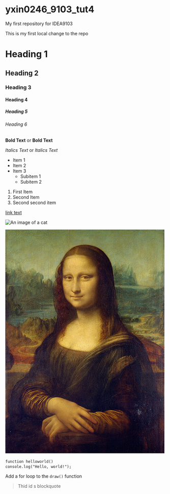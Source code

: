 # yxin0246_9103_tut4
My first repository for IDEA9103

This is my first local change to the repo

# Heading 1
## Heading 2
### Heading 3
#### Heading 4
##### Heading 5
###### Heading 6

**Bold Text** or __Bold Text__

*Italics Text* or _Italics Text_

- Item 1
- Item 2
- Item 3
  - Subitem 1
  - Subitem 2

1. First Item
1. Second Item
1. Second second item

[link text](http://www.google.com/)

![An image of a cat](http://placekitten.com/200/300)

![An image of Monalisa](assets/Mona_Lisa_by_Leonardo_da_Vinci_500_x_700.jpg)

```
function helloworld()
console.log("Hello, world!");
```

Add a for loop to the `draw()` function

>Thid id s blockquote
